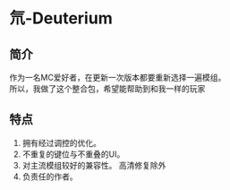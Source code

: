 # 氘-Deuterium
## 简介
作为一名MC爱好者，在更新一次版本都要重新选择一遍模组。  
所以，我做了这个整合包，希望能帮助到和我一样的玩家

## 特点
1. 拥有经过调控的优化。
2. 不重复的键位与不重叠的UI。
3. 对主流模组较好的兼容性。 高清修复除外
4. 负责任的作者。


